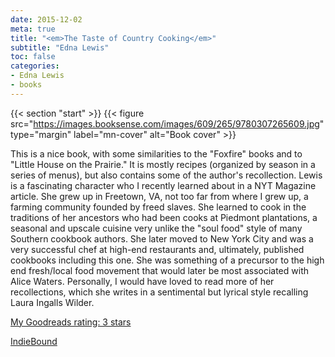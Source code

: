 ```yaml
---
date: 2015-12-02
meta: true
title: "<em>The Taste of Country Cooking</em>"
subtitle: "Edna Lewis"
toc: false
categories:
- Edna Lewis
- books
---
```


{{< section "start" >}}
{{< figure src="https://images.booksense.com/images/609/265/9780307265609.jpg" type="margin" label="mn-cover" alt="Book cover" >}}

This is a nice book, with some similarities to the "Foxfire" books and to "Little House on the Prairie." It is mostly recipes (organized by season in a series of menus), but also contains some of the author's recollection. Lewis is a fascinating character who I recently learned about in a NYT Magazine article. She grew up in Freetown, VA, not too far from where I grew up, a farming community founded by freed slaves. She learned to cook in the traditions of her ancestors who had been cooks at Piedmont plantations, a seasonal and upscale cuisine very unlike the "soul food" style of many Southern cookbook authors. She later moved to New York City and was a very successful chef at high-end restaurants and, ultimately, published cookbooks including this one. She was something of a precursor to the high end fresh/local food movement that would later be most associated with Alice Waters. Personally, I would have loved to read more of her recollections, which she writes in a sentimental but lyrical style recalling Laura Ingalls Wilder.

[My Goodreads rating: 3 stars](https://www.goodreads.com/review/show/1453687336)  

[IndieBound](https://www.indiebound.org/book/9780307265609)
